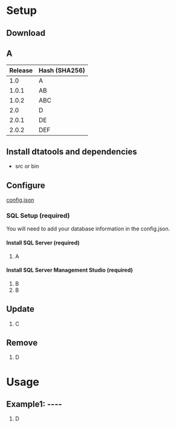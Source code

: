 # Setup  

## Download

## A
| Release | Hash (SHA256) |
|:--------|:--------------|
| 1.0     | A             |
| 1.0.1   | AB            |
| 1.0.2   | ABC           |
| 2.0     | D             |
| 2.0.1   | DE            |
| 2.0.2   | DEF           |

## Install dtatools and dependencies
- src or bin  

## Configure  
[config.json](https://github.com/gonzalc/dtatools/blob/main/config.json)  

### SQL Setup (required)  
 You will need to add your database information in the config.json.
#### Install SQL Server (required)  
  1. A  

#### Install SQL Server Management Studio (required)  
  1. B  
  2. B  

## Update  
 1. C  

## Remove  
 1. D  

# Usage

## Example1: ----  
 1. D
